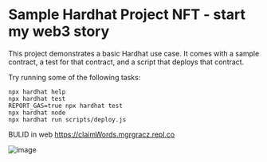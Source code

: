 # Sample Hardhat Project NFT - start my web3 story

This project demonstrates a basic Hardhat use case. It comes with a sample contract, a test for that contract, and a script that deploys that contract.

Try running some of the following tasks:

```shell
npx hardhat help
npx hardhat test
REPORT_GAS=true npx hardhat test
npx hardhat node
npx hardhat run scripts/deploy.js
```
BULID in web https://claimWords.mgrgracz.repl.co 

![image](https://user-images.githubusercontent.com/28570039/207720745-e369eefd-8192-44f5-91ea-7445f8beb5f4.png)

